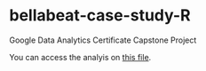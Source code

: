 # bellabeat-case-study-R
Google Data Analytics Certificate Capstone Project

You can access the analyis on [this file](https://github.com/henriquetoledos/bellabeat-case-study-R/blob/main/Bellabeat_project.md).
